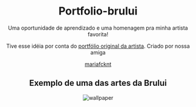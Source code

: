 <h1 align="center"> Portfolio-brului </h1>
<p align="center">
Uma oportunidade de aprendizado e uma homenagem pra minha artista favorita!
</p>

<p align="center">Tive esse idéia por conta do <a href="https://mariafcknt.github.io/portfolio-brului/index.html">portfólio original da artista</a>. Criado por nossa amiga</p>
<div align="center">
<a href="https://github.com/mariafcknt">mariafcknt</a>
</div>

<h2 align="center">Exemplo de uma das artes da Brului</h2>
<div align="center">
<img src="https://mariafcknt.github.io/portfolio-brului/img/Yamiyo.jpg" alt="wallpaper">
</div>
